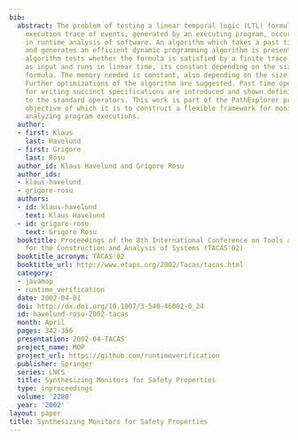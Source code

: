 ```yaml
---
bib:
  abstract: The problem of testing a linear temporal logic (LTL) formula on a finite
    execution trace of events, generated by an executing program, occurs naturally
    in runtime analysis of software. An algorithm which takes a past time LTL formula
    and generates an efficient dynamic programming algorithm is presented. The generated
    algorithm tests whether the formula is satisfied by a finite trace of events given
    as input and runs in linear time, its constant depending on the size of the LTL
    formula. The memory needed is constant, also depending on the size of the formula.
    Further optimizations of the algorithm are suggested. Past time operators suitable
    for writing succinct specifications are introduced and shown definitionally equivalent
    to the standard operators. This work is part of the PathExplorer project, the
    objective of which it is to construct a flexible framework for monitoring and
    analyzing program executions.
  author:
  - first: Klaus
    last: Havelund
  - first: Grigore
    last: Rosu
  author_id: Klaus Havelund and Grigore Rosu
  author_ids:
  - klaus-havelund
  - grigore-rosu
  authors:
  - id: klaus-havelund
    text: Klaus Havelund
  - id: grigore-rosu
    text: Grigore Rosu
  booktitle: Proceedings of the 8th International Conference on Tools and Algorithms
    for the Construction and Analysis of Systems (TACAS'02)
  booktitle_acronym: TACAS'02
  booktitle_url: http://www.etaps.org/2002/Tacas/tacas.html
  category:
  - javamop
  - runtime_verification
  date: 2002-04-01
  doi: http://dx.doi.org/10.1007/3-540-46002-0_24
  id: havelund-rosu-2002-tacas
  month: April
  pages: 342-356
  presentation: 2002-04-TACAS
  project_name: MOP
  project_url: https://github.com/runtimeverification
  publisher: Springer
  series: LNCS
  title: Synthesizing Monitors for Safety Properties
  type: inproceedings
  volume: '2280'
  year: '2002'
layout: paper
title: Synthesizing Monitors for Safety Properties
---
```

